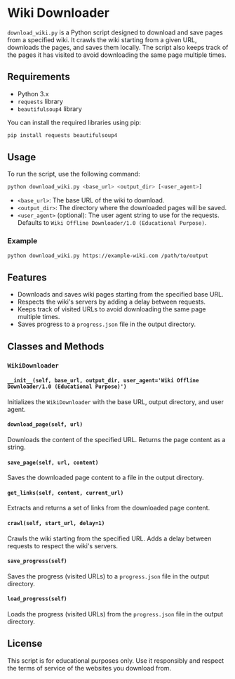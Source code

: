 # Wiki Downloader

`download_wiki.py` is a Python script designed to download and save pages from a specified wiki. It crawls the wiki starting from a given URL, downloads the pages, and saves them locally. The script also keeps track of the pages it has visited to avoid downloading the same page multiple times.

## Requirements

- Python 3.x
- `requests` library
- `beautifulsoup4` library

You can install the required libraries using pip:

```sh
pip install requests beautifulsoup4
```

## Usage

To run the script, use the following command:

```sh
python download_wiki.py <base_url> <output_dir> [<user_agent>]
```

- `<base_url>`: The base URL of the wiki to download.
- `<output_dir>`: The directory where the downloaded pages will be saved.
- `<user_agent>` (optional): The user agent string to use for the requests. Defaults to `Wiki Offline Downloader/1.0 (Educational Purpose)`.

### Example

```sh
python download_wiki.py https://example-wiki.com /path/to/output
```

## Features

- Downloads and saves wiki pages starting from the specified base URL.
- Respects the wiki's servers by adding a delay between requests.
- Keeps track of visited URLs to avoid downloading the same page multiple times.
- Saves progress to a `progress.json` file in the output directory.

## Classes and Methods

### `WikiDownloader`

#### `__init__(self, base_url, output_dir, user_agent='Wiki Offline Downloader/1.0 (Educational Purpose)')`

Initializes the `WikiDownloader` with the base URL, output directory, and user agent.

#### `download_page(self, url)`

Downloads the content of the specified URL. Returns the page content as a string.

#### `save_page(self, url, content)`

Saves the downloaded page content to a file in the output directory.

#### `get_links(self, content, current_url)`

Extracts and returns a set of links from the downloaded page content.

#### `crawl(self, start_url, delay=1)`

Crawls the wiki starting from the specified URL. Adds a delay between requests to respect the wiki's servers.

#### `save_progress(self)`

Saves the progress (visited URLs) to a `progress.json` file in the output directory.

#### `load_progress(self)`

Loads the progress (visited URLs) from the `progress.json` file in the output directory.

## License

This script is for educational purposes only. Use it responsibly and respect the terms of service of the websites you download from.